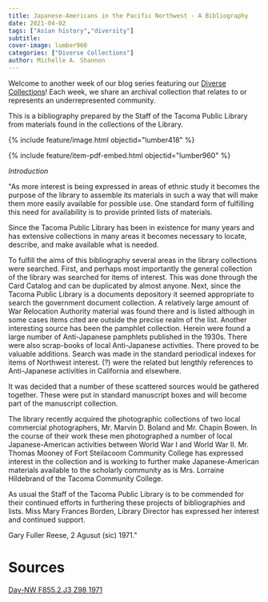 ```yaml
---
title: Japanese-Americans in the Pacific Northwest - A Bibliography
date: 2021-04-02
tags: ["Asian history","diversity"]
subtitle: 
cover-image: lumber960
categories: ["Diverse Collections"]
author: Michelle A. Shannon
---
```


Welcome to another week of our blog series featuring our [Diverse Collections](https://harvester.lib.uidaho.edu/series/diversecollections.html)! Each week, we share an archival collection that relates to or represents an underrepresented community.

This is a bibliography prepared by the Staff of the Tacoma Public Library from materials found in the collections of the Library. 

{% include feature/image.html objectid="lumber418" %}

{% include feature/item-pdf-embed.html objectid="lumber960" %}

*Introduction*

"As more interest is being expressed in areas of ethnic study it becomes the purpose of the library to assemble its materials in such a way that will make them more easily available for possible use. One standard form of fulfilling this need for availability is to provide printed lists of materials.

Since the Tacoma Public Library has been in existence for many years and has extensive collections in many areas it becomes necessary to locate, describe, and make available what is needed.

To fulfill the aims of this bibliography several areas in the library collections were searched. First, and perhaps most importantly the general collection of the library was searched for items of interest. This was done through the Card Catalog and can be duplicated by almost anyone. Next, since the Tacoma Public Library is a documents depository it seemed appropriate to search the government document collection. A relatively large amount of War Relocation Authority material was found there and is listed although in some cases items cited are outside the precise realm of the list. Another interesting source has been the pamphlet collection. Herein were found a large number of Anti-Japanese pamphlets published in the 1930s. There were also scrap-books of local Anti-Japanese activities. There proved to be valuable additions. Search was made in the standard periodical indexes for items of Northwest interest. (?) were the related but lengthly references to Anti-Japanese activities in California and elsewhere.

It was decided that a number of these scattered sources would be gathered together. These were put in standard manuscript boxes and will become part of the manuscript collection. 

The library recently acquired the photographic collections of two local commercial photographers, Mr. Marvin D. Boland and Mr. Chapin Bowen. In the course of their work these men photographed a number of local Japanese-American activities between World War I and World War II. Mr. Thomas Mooney of Fort Steilacoom Community College has expressed interest in the collection and is working to further make Japanese-American materials available to the scholarly community as is Mrs. Lorraine Hildebrand of the Tacoma Community College. 

As usual the Staff of the Tacoma Public Library is to be commended for their continued efforts in furthering these projects of bibliographies and lists. Miss Mary Frances Borden, Library Director has expressed her interest and continued support.

Gary Fuller Reese, 2 Agusut (sic) 1971."

# Sources

[Day-NW F855.2.J3 Z98 1971](https://alliance-primo.hosted.exlibrisgroup.com/permalink/f/m1uotc/CP71141003280001451)